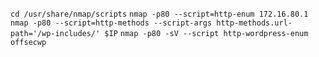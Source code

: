 `cd /usr/share/nmap/scripts`
`nmap -p80 --script=http-enum 172.16.80.1`
`nmap -p80 --script=http-methods --script-args http-methods.url-path='/wp-includes/' $IP`
`nmap -p80 -sV --script http-wordpress-enum offsecwp`